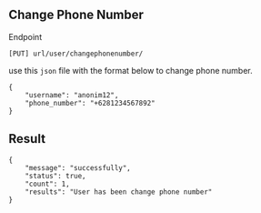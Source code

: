 ## Change Phone Number

Endpoint
````
[PUT] url/user/changephonenumber/ 
```` 
use this ``json`` file with the format below to change phone number.
````
{
    "username": "anonim12",
    "phone_number": "+6281234567892"
}
````
## Result
````
{
    "message": "successfully",
    "status": true,
    "count": 1,
    "results": "User has been change phone number"
}
````